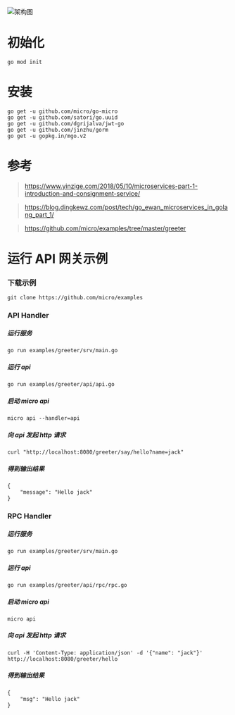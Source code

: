 ![架构图](http://qiniu.rocbj.com/Jietu20190920-165458.png)

# 初始化

    go mod init

# 安装

    go get -u github.com/micro/go-micro
    go get -u github.com/satori/go.uuid
    go get -u github.com/dgrijalva/jwt-go
    go get -u github.com/jinzhu/gorm
    go get -u gopkg.in/mgo.v2

# 参考

> https://www.yinzige.com/2018/05/10/microservices-part-1-introduction-and-consignment-service/

> https://blog.dingkewz.com/post/tech/go_ewan_microservices_in_golang_part_1/

> https://github.com/micro/examples/tree/master/greeter

# 运行 API 网关示例

### 下载示例
    git clone https://github.com/micro/examples

### API Handler


 ##### 运行服务
    
    go run examples/greeter/srv/main.go
    

 ##### 运行 api
    
    go run examples/greeter/api/api.go
    
 
 ##### 启动 micro api
    
    micro api --handler=api
    
 
 ##### 向 api 发起 http 请求
    
    curl "http://localhost:8080/greeter/say/hello?name=jack"
    
 
 ##### 得到输出结果

    {
        "message": "Hello jack"
    }
    

### RPC Handler
 
 ##### 运行服务
    
    go run examples/greeter/srv/main.go
    
 
 ##### 运行 api
    
    go run examples/greeter/api/rpc/rpc.go
    
 
 ##### 启动 micro api
    
    micro api
    
 
 ##### 向 api 发起 http 请求
    
    curl -H 'Content-Type: application/json' -d '{"name": "jack"}' http://localhost:8080/greeter/hello
    
 
 ##### 得到输出结果
    
    {
        "msg": "Hello jack"
    }